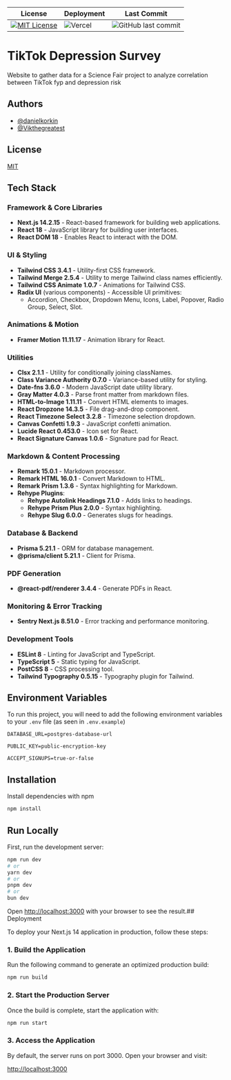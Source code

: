| License | Deployment | Last Commit |
|---------|-----------|-------------|
| [![MIT License](https://img.shields.io/badge/License-MIT-green.svg)](https://choosealicense.com/licenses/mit/) | ![Vercel](https://vercelbadge.vercel.app/api/danielkorkin/tiktok-depression-survey) | ![GitHub last commit](https://img.shields.io/github/last-commit/danielkorkin/tiktok-depression-survey) |


# TikTok Depression Survey

Website to gather data for a Science Fair project to analyze correlation between TikTok fyp and depression risk

## Authors

- [@danielkorkin](https://github.com/danielkorkin)
- [@Vikthegreatest](https://github.com/Vikthegreatest)


## License

[MIT](https://choosealicense.com/licenses/mit/)


## Tech Stack

### Framework & Core Libraries
- **Next.js 14.2.15** - React-based framework for building web applications.
- **React 18** - JavaScript library for building user interfaces.
- **React DOM 18** - Enables React to interact with the DOM.

### UI & Styling
- **Tailwind CSS 3.4.1** - Utility-first CSS framework.
- **Tailwind Merge 2.5.4** - Utility to merge Tailwind class names efficiently.
- **Tailwind CSS Animate 1.0.7** - Animations for Tailwind CSS.
- **Radix UI** (various components) - Accessible UI primitives:
  - Accordion, Checkbox, Dropdown Menu, Icons, Label, Popover, Radio Group, Select, Slot.

### Animations & Motion
- **Framer Motion 11.11.17** - Animation library for React.

### Utilities
- **Clsx 2.1.1** - Utility for conditionally joining classNames.
- **Class Variance Authority 0.7.0** - Variance-based utility for styling.
- **Date-fns 3.6.0** - Modern JavaScript date utility library.
- **Gray Matter 4.0.3** - Parse front matter from markdown files.
- **HTML-to-Image 1.11.11** - Convert HTML elements to images.
- **React Dropzone 14.3.5** - File drag-and-drop component.
- **React Timezone Select 3.2.8** - Timezone selection dropdown.
- **Canvas Confetti 1.9.3** - JavaScript confetti animation.
- **Lucide React 0.453.0** - Icon set for React.
- **React Signature Canvas 1.0.6** - Signature pad for React.

### Markdown & Content Processing
- **Remark 15.0.1** - Markdown processor.
- **Remark HTML 16.0.1** - Convert Markdown to HTML.
- **Remark Prism 1.3.6** - Syntax highlighting for Markdown.
- **Rehype Plugins**:
  - **Rehype Autolink Headings 7.1.0** - Adds links to headings.
  - **Rehype Prism Plus 2.0.0** - Syntax highlighting.
  - **Rehype Slug 6.0.0** - Generates slugs for headings.

### Database & Backend
- **Prisma 5.21.1** - ORM for database management.
- **@prisma/client 5.21.1** - Client for Prisma.

### PDF Generation
- **@react-pdf/renderer 3.4.4** - Generate PDFs in React.

### Monitoring & Error Tracking
- **Sentry Next.js 8.51.0** - Error tracking and performance monitoring.

### Development Tools
- **ESLint 8** - Linting for JavaScript and TypeScript.
- **TypeScript 5** - Static typing for JavaScript.
- **PostCSS 8** - CSS processing tool.
- **Tailwind Typography 0.5.15** - Typography plugin for Tailwind.

## Environment Variables

To run this project, you will need to add the following environment variables to your `.env` file (as seen in `.env.example`)

`DATABASE_URL=postgres-database-url`

`PUBLIC_KEY=public-encryption-key`

`ACCEPT_SIGNUPS=true-or-false`

## Installation

Install dependencies with npm

```bash
npm install
```
    
## Run Locally

First, run the development server:

```bash
npm run dev
# or
yarn dev
# or
pnpm dev
# or
bun dev
```

Open [http://localhost:3000](http://localhost:3000) with your browser to see the result.## Deployment

To deploy your Next.js 14 application in production, follow these steps:

### 1. Build the Application  
Run the following command to generate an optimized production build:

```bash
npm run build
```

### 2. Start the Production Server  
Once the build is complete, start the application with:

```bash
npm run start
```

### 3. Access the Application  
By default, the server runs on port 3000. Open your browser and visit:

[http://localhost:3000](http://localhost:3000)
